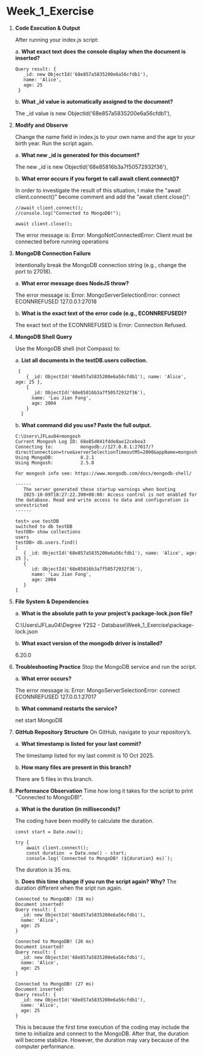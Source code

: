 ﻿# Week_1_Exercise

1. **Code Execution & Output**

   After running your index.js script:

   a. **What exact text does the console display when the document is inserted?**

       Query result: {
          _id: new ObjectId('68e857a5835200e6a56cfdb1'),
          name: 'Alice',
          age: 25
        }
   
   b. **What _id value is automatically assigned to the document?**

      The _id value is new ObjectId('68e857a5835200e6a56cfdb1'),

2. **Modify and Observe**

   Change the name field in index.js to your own name and the age to your birth year. Run the script again.

   a. **What new _id is generated for this document?**

      The new _id is new ObjectId('68e85816b3a7f50572932f36'),
   
   b. **What error occurs if you forget to call await client.connect()?**

      In order to investigate the result of this situation, I make the "await client.connect()" become comment and add the "await client.close()":

       //await client.connect();
       //console.log("Connected to MongoDB!");
        
       await client.close();

      The error message is:
      Error: MongoNotConnectedError: Client must be connected before running operations

3. **MongoDB Connection Failure**

   Intentionally break the MongoDB connection string (e.g., change the port to 27018).

   a. **What error message does NodeJS throw?**

      The error message is:
      Error: MongoServerSelectionError: connect ECONNREFUSED 127.0.0.1:27018
   
   b. **What is the exact text of the error code (e.g., ECONNREFUSED)?**

      The exact text of the ECONNREFUSED is Error: Connection Refused.

4. **MongoDB Shell Query**

   Use the MongoDB shell (not Compass) to:

   a. **List all documents in the testDB.users collection.**

        [
           { _id: ObjectId('68e857a5835200e6a56cfdb1'), name: 'Alice', age: 25 },
           {
             _id: ObjectId('68e85816b3a7f50572932f36'),
             name: 'Lau Jian Fong',
             age: 2004
           }
         ]
      
   b. **What command did you use? Paste the full output.**
   
      ```
      C:\Users\JFLau04>mongosh
      Current Mongosh Log ID: 68e85d041fdde8ae12cebea3
      Connecting to:          mongodb://127.0.0.1:27017/?directConnection=true&serverSelectionTimeoutMS=2000&appName=mongosh+2.5.8
      Using MongoDB:          8.2.1
      Using Mongosh:          2.5.8
      
      For mongosh info see: https://www.mongodb.com/docs/mongodb-shell/
      
      ------
         The server generated these startup warnings when booting
         2025-10-09T18:27:22.390+08:00: Access control is not enabled for the database. Read and write access to data and configuration is unrestricted
      ------
      
      test> use testDB
      switched to db testDB
      testDB> show collections
      users
      testDB> db.users.find()
      [
         { _id: ObjectId('68e857a5835200e6a56cfdb1'), name: 'Alice', age: 25 },
         {
            id: ObjectId('68e85816b3a7f50572932f36'),
            name: 'Lau Jian Fong',
            age: 2004
         }
      ]
      ```
      
5. **File System & Dependencies**

   a. **What is the absolute path to your project’s package-lock.json file?**

      C:\Users\JFLau04\Degree Y2S2 - Database\Week_1_Exercise\package-lock.json
   
   b. **What exact version of the mongodb driver is installed?**

      6.20.0

6. **Troubleshooting Practice**
   Stop the MongoDB service and run the script.
   
   a. **What error occurs?**
   
      The error message is:
      Error: MongoServerSelectionError: connect ECONNREFUSED 127.0.0.1:27017

   b. **What command restarts the service?**

      net start MongoDB

7. **GitHub Repository Structure**
   On GitHub, navigate to your repository’s.
   
   a. **What timestamp is listed for your last commit?**

      The timestamp listed for my last commit is 10 Oct 2025.

   b. **How many files are present in this branch?**

      There are 5 files in this branch.

8. **Performance Observation**
   Time how long it takes for the script to print "Connected to MongoDB!".
   
   a. **What is the duration (in milliseconds)?**

      The coding have been modify to calculate the duration.

      ```
      const start = Date.now();

      try {
          await client.connect();
          const duration  = Date.now() - start;
          console.log(`Connected to MongoDB! (${duration} ms)`);

      ```

      The duration is 35 ms.

   b. **Does this time change if you run the script again? Why?**
      The duration different when the sript run again. 

      ```
      Connected to MongoDB! (38 ms)
      Document inserted!
      Query result: {
        _id: new ObjectId('68e857a5835200e6a56cfdb1'),
        name: 'Alice',
        age: 25
      }
      ```
      ```
      Connected to MongoDB! (26 ms)
      Document inserted!
      Query result: {
        _id: new ObjectId('68e857a5835200e6a56cfdb1'),
        name: 'Alice',
        age: 25
      }
      ```
      ```
      Connected to MongoDB! (27 ms)
      Document inserted!
      Query result: {
        _id: new ObjectId('68e857a5835200e6a56cfdb1'),
        name: 'Alice',
        age: 25
      }
      ```
      
      This is because the first time execution of the coding may include the time to initialize and connect to the MongoDB. After that, the duration will become stabilize. However, the duration may vary because of the computer performance.
   
